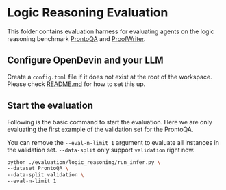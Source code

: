 # Logic Reasoning Evaluation

This folder contains evaluation harness for evaluating agents on the logic reasoning benchmark [ProntoQA](https://github.com/asaparov/prontoqa) and [ProofWriter](https://allenai.org/data/proofwriter).

## Configure OpenDevin and your LLM

Create a `config.toml` file if it does not exist at the root of the workspace. Please check [README.md](../../README.md) for how to set this up.

## Start the evaluation
Following is the basic command to start the evaluation. Here we are only evaluating the first example of the validation set for the ProntoQA.


You can remove the `--eval-n-limit 1` argument to evaluate all instances in the validation set. `--data-split` only support `validation` right now.
```bash
python ./evaluation/logic_reasoning/run_infer.py \
--dataset ProntoQA \
--data-split validation \
--eval-n-limit 1
```
